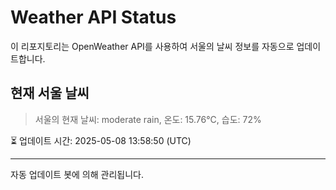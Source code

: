 
# Weather API Status

이 리포지토리는 OpenWeather API를 사용하여 서울의 날씨 정보를 자동으로 업데이트합니다.

## 현재 서울 날씨
> 서울의 현재 날씨: moderate rain, 온도: 15.76°C, 습도: 72%

⏳ 업데이트 시간: 2025-05-08 13:58:50 (UTC)

---
자동 업데이트 봇에 의해 관리됩니다.
